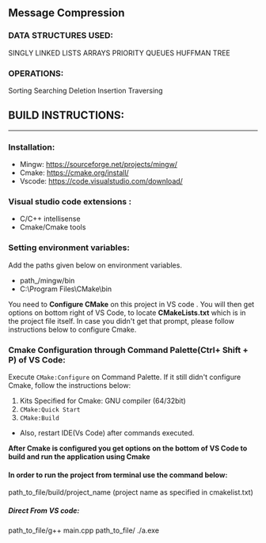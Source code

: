 ## Message Compression
### DATA STRUCTURES USED:

SINGLY LINKED LISTS
ARRAYS
PRIORITY QUEUES
HUFFMAN TREE

### OPERATIONS:
Sorting
Searching
Deletion
Insertion
Traversing


## BUILD INSTRUCTIONS:
___
### Installation:
- Mingw: https://sourceforge.net/projects/mingw/
- Cmake: https://cmake.org/install/
- Vscode: https://code.visualstudio.com/download/


### Visual studio code extensions :
- C/C++ intellisense
- Cmake/Cmake tools

### Setting environment variables:
Add the paths given below on environment variables.
- path_/mingw/bin  
- C:\Program Files\CMake\bin

You need to **Configure CMake** on this project in VS code . You will then get options on bottom right of VS Code, to locate **CMakeLists.txt** which is in the project file itself. In case you didn't get that prompt, please follow instructions below to configure Cmake. 
### Cmake Configuration through Command Palette(Ctrl+ Shift + P) of VS Code:

Execute `CMake:Configure` on Command Palette. If it still didn't configure Cmake, follow the instructions below:
1. Kits Specified for Cmake: GNU compiler (64/32bit)
2. `CMake:Quick Start`
3. `CMake:Build`
- Also, restart IDE(Vs Code) after commands executed.

**After Cmake is configured you get options on the bottom of VS Code to build and run the application using Cmake**

#### In order to run the project from terminal use the command below:
path_to_file/build/project_name   (project name as specified in cmakelist.txt)

##### Direct From VS code:
path_to_file/g++ main.cpp
path_to_file/ ./a.exe





